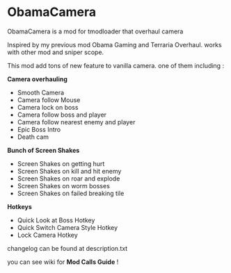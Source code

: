 # ObamaCamera
ObamaCamera is a mod for tmodloader that overhaul camera

Inspired by my previous mod Obama Gaming and Terraria Overhaul.
works with other mod and sniper scope. 

This mod add tons of new feature to vanilla camera.
one of them including :

**Camera overhauling**
- Smooth Camera
- Camera follow Mouse
- Camera lock on boss
- Camera follow boss and player
- Camera follow nearest enemy and player
- Epic Boss Intro 
- Death cam

**Bunch of Screen Shakes**
- Screen Shakes on getting hurt
- Screen Shakes on kill and hit enemy
- Screen Shakes on roar and explode
- Screen Shakes on worm bosses
- Screen Shakes on failed breaking tile

**Hotkeys**
- Quick Look at Boss Hotkey
- Quick Switch Camera Style Hotkey
- Lock Camera Hotkey

changelog can be found at description.txt

you can see wiki for **Mod Calls Guide** !

